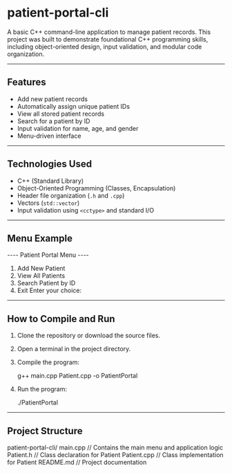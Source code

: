 # patient-portal-cli

A basic C++ command-line application to manage patient records. This project was built to demonstrate foundational C++ programming skills, including object-oriented design, input validation, and modular code organization.

---

## Features

- Add new patient records
- Automatically assign unique patient IDs
- View all stored patient records
- Search for a patient by ID
- Input validation for name, age, and gender
- Menu-driven interface

---

## Technologies Used

- C++ (Standard Library)
- Object-Oriented Programming (Classes, Encapsulation)
- Header file organization (`.h` and `.cpp`)
- Vectors (`std::vector`)
- Input validation using `<cctype>` and standard I/O

---

## Menu Example

---- Patient Portal Menu ----

1. Add New Patient
2. View All Patients
3. Search Patient by ID
4. Exit
Enter your choice: 

---

## How to Compile and Run

1. Clone the repository or download the source files.
2. Open a terminal in the project directory.
3. Compile the program:

   g++ main.cpp Patient.cpp -o PatientPortal

4. Run the program:

   ./PatientPortal

---

## Project Structure

patient-portal-cli/
  main.cpp       // Contains the main menu and application logic
  Patient.h      // Class declaration for Patient
  Patient.cpp    // Class implementation for Patient
  README.md      // Project documentation

